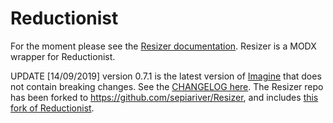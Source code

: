 Reductionist
==========

For the moment please see the [Resizer documentation](https://github.com/oo12/Resizer). Resizer is a MODX wrapper for Reductionist. 

UPDATE [14/09/2019] version 0.7.1 is the latest version of [Imagine](https://github.com/avalanche123/Imagine) that does not contain breaking changes. See the [CHANGELOG here](https://github.com/avalanche123/Imagine/blob/develop/CHANGELOG.md). The Resizer repo has been forked to https://github.com/sepiariver/Resizer, and includes [this fork of Reductionist](https://github.com/sepiariver/Reductionist).

